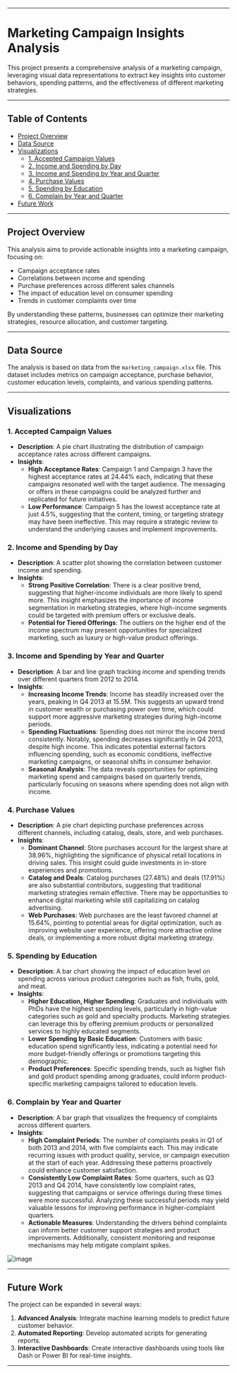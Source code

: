 

---

# Marketing Campaign Insights Analysis

This project presents a comprehensive analysis of a marketing campaign, leveraging visual data representations to extract key insights into customer behaviors, spending patterns, and the effectiveness of different marketing strategies.

---

## Table of Contents
- [Project Overview](#project-overview)
- [Data Source](#data-source)
- [Visualizations](#visualizations)
  - [1. Accepted Campaign Values](#1-accepted-campaign-values)
  - [2. Income and Spending by Day](#2-income-and-spending-by-day)
  - [3. Income and Spending by Year and Quarter](#3-income-and-spending-by-year-and-quarter)
  - [4. Purchase Values](#4-purchase-values)
  - [5. Spending by Education](#5-spending-by-education)
  - [6. Complain by Year and Quarter](#6-complain-by-year-and-quarter)
- [Future Work](#future-work)

---

## Project Overview

This analysis aims to provide actionable insights into a marketing campaign, focusing on:
- Campaign acceptance rates
- Correlations between income and spending
- Purchase preferences across different sales channels
- The impact of education level on consumer spending
- Trends in customer complaints over time

By understanding these patterns, businesses can optimize their marketing strategies, resource allocation, and customer targeting.

---

## Data Source

The analysis is based on data from the `marketing_campaign.xlsx` file. This dataset includes metrics on campaign acceptance, purchase behavior, customer education levels, complaints, and various spending patterns.

---

## Visualizations

### 1. Accepted Campaign Values
- **Description**: A pie chart illustrating the distribution of campaign acceptance rates across different campaigns.
- **Insights**: 
  - **High Acceptance Rates**: Campaign 1 and Campaign 3 have the highest acceptance rates at 24.44% each, indicating that these campaigns resonated well with the target audience. The messaging or offers in these campaigns could be analyzed further and replicated for future initiatives.
  - **Low Performance**: Campaign 5 has the lowest acceptance rate at just 4.5%, suggesting that the content, timing, or targeting strategy may have been ineffective. This may require a strategic review to understand the underlying causes and implement improvements.

### 2. Income and Spending by Day
- **Description**: A scatter plot showing the correlation between customer income and spending.
- **Insights**: 
  - **Strong Positive Correlation**: There is a clear positive trend, suggesting that higher-income individuals are more likely to spend more. This insight emphasizes the importance of income segmentation in marketing strategies, where high-income segments could be targeted with premium offers or exclusive deals.
  - **Potential for Tiered Offerings**: The outliers on the higher end of the income spectrum may present opportunities for specialized marketing, such as luxury or high-value product offerings.

### 3. Income and Spending by Year and Quarter
- **Description**: A bar and line graph tracking income and spending trends over different quarters from 2012 to 2014.
- **Insights**: 
  - **Increasing Income Trends**: Income has steadily increased over the years, peaking in Q4 2013 at 15.5M. This suggests an upward trend in customer wealth or purchasing power over time, which could support more aggressive marketing strategies during high-income periods.
  - **Spending Fluctuations**: Spending does not mirror the income trend consistently. Notably, spending decreases significantly in Q4 2013, despite high income. This indicates potential external factors influencing spending, such as economic conditions, ineffective marketing campaigns, or seasonal shifts in consumer behavior.
  - **Seasonal Analysis**: The data reveals opportunities for optimizing marketing spend and campaigns based on quarterly trends, particularly focusing on seasons where spending does not align with income.

### 4. Purchase Values
- **Description**: A pie chart depicting purchase preferences across different channels, including catalog, deals, store, and web purchases.
- **Insights**: 
  - **Dominant Channel**: Store purchases account for the largest share at 38.96%, highlighting the significance of physical retail locations in driving sales. This insight could guide investments in in-store experiences and promotions.
  - **Catalog and Deals**: Catalog purchases (27.48%) and deals (17.91%) are also substantial contributors, suggesting that traditional marketing strategies remain effective. There may be opportunities to enhance digital marketing while still capitalizing on catalog advertising.
  - **Web Purchases**: Web purchases are the least favored channel at 15.64%, pointing to potential areas for digital optimization, such as improving website user experience, offering more attractive online deals, or implementing a more robust digital marketing strategy.

### 5. Spending by Education
- **Description**: A bar chart showing the impact of education level on spending across various product categories such as fish, fruits, gold, and meat.
- **Insights**: 
  - **Higher Education, Higher Spending**: Graduates and individuals with PhDs have the highest spending levels, particularly in high-value categories such as gold and specialty products. Marketing strategies can leverage this by offering premium products or personalized services to highly educated segments.
  - **Lower Spending by Basic Education**: Customers with basic education spend significantly less, indicating a potential need for more budget-friendly offerings or promotions targeting this demographic.
  - **Product Preferences**: Specific spending trends, such as higher fish and gold product spending among graduates, could inform product-specific marketing campaigns tailored to education levels.

### 6. Complain by Year and Quarter
- **Description**: A bar graph that visualizes the frequency of complaints across different quarters.
- **Insights**: 
  - **High Complaint Periods**: The number of complaints peaks in Q1 of both 2013 and 2014, with five complaints each. This may indicate recurring issues with product quality, service, or campaign execution at the start of each year. Addressing these patterns proactively could enhance customer satisfaction.
  - **Consistently Low Complaint Rates**: Some quarters, such as Q3 2013 and Q4 2014, have consistently low complaint rates, suggesting that campaigns or service offerings during these times were more successful. Analyzing these successful periods may yield valuable lessons for improving performance in higher-complaint quarters.
  - **Actionable Measures**: Understanding the drivers behind complaints can inform better customer support strategies and product improvements. Additionally, consistent monitoring and response mechanisms may help mitigate complaint spikes.

![image](https://github.com/user-attachments/assets/effc459f-9530-4d85-a4cd-9fe619383926)

---

## Future Work

The project can be expanded in several ways:
1. **Advanced Analysis**: Integrate machine learning models to predict future customer behavior.
2. **Automated Reporting**: Develop automated scripts for generating reports.
3. **Interactive Dashboards**: Create interactive dashboards using tools like Dash or Power BI for real-time insights.

---

